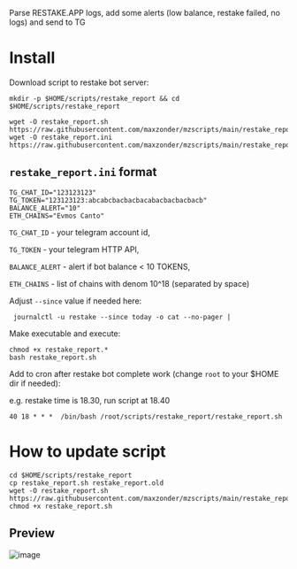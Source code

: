 Parse RESTAKE.APP logs, add some alerts (low balance, restake failed, no logs) and send to TG

# Install
Download script to restake bot server:
```
mkdir -p $HOME/scripts/restake_report && cd $HOME/scripts/restake_report

wget -O restake_report.sh https://raw.githubusercontent.com/maxzonder/mzscripts/main/restake_report/restake_report.sh
wget -O restake_report.ini https://raw.githubusercontent.com/maxzonder/mzscripts/main/restake_report/restake_report.ini
```

## `restake_report.ini` format

```
TG_CHAT_ID="123123123"
TG_TOKEN="123123123:abcabcbacbacbacabacbacbacbacb"
BALANCE_ALERT="10"
ETH_CHAINS="Evmos Canto"
```

`TG_CHAT_ID` - your telegram account id,

`TG_TOKEN` - your telegram HTTP API,

`BALANCE_ALERT` - alert if bot balance < 10 TOKENS,

`ETH_CHAINS` - list of chains with denom 10^18 (separated by space)


Adjust `--since` value if needed here:
```
 journalctl -u restake --since today -o cat --no-pager |
```


Make executable and execute:
```
chmod +x restake_report.*
bash restake_report.sh
```

Add to cron after restake bot complete work (change `root` to your $HOME dir if needed):

e.g. restake time is 18.30, run script at 18.40

```
40 18 * * *  /bin/bash /root/scripts/restake_report/restake_report.sh
```

# How to update script

```
cd $HOME/scripts/restake_report
cp restake_report.sh restake_report.old
wget -O restake_report.sh https://raw.githubusercontent.com/maxzonder/mzscripts/main/restake_report/restake_report.sh
chmod +x restake_report.sh
```

## Preview
![image](https://user-images.githubusercontent.com/73627790/222178628-a3337325-8a58-41ba-9f22-a4ff2feb1783.png)
